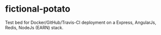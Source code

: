 # fictional-potato
Test bed for Docker/GitHub/Travis-CI deployment on a Express, AngularJs, Redis, NodeJs (EARN) stack.
